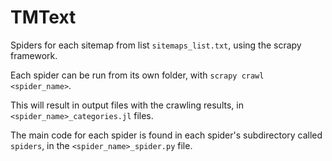 TMText
=======

Spiders for each sitemap from list `sitemaps_list.txt`, using the scrapy framework.

Each spider can be run from its own folder, with `scrapy crawl <spider_name>`.

This will result in output files with the crawling results, in `<spider_name>_categories.jl` files.

The main code for each spider is found in each spider's subdirectory called `spiders`, in the `<spider_name>_spider.py` file.